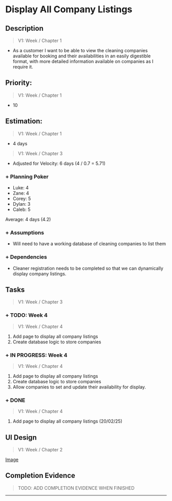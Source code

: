 # Display All Company Listings  

## Description  
>   V1: Week / Chapter 1
- As a customer I want to be able to view the cleaning companies available for booking and their availabilities in an easily digestible format, with more detailed information available on companies as I require it. 

  
## Priority:  
>   V1: Week / Chapter 1 
- 10  

## Estimation:  

>   V1: Week / Chapter 1
- 4 days  

>   V1: Week / Chapter 3
- Adjusted for Velocity: 6 days (4 / 0.7 = 5.71)
  
### + Planning Poker  
  
- Luke: 4
- Zane: 4  
- Corey: 5  
- Dylan: 3
- Caleb: 5

Average: 4 days (4.2)

### + Assumptions  

- Will need to have a working database of cleaning companies to list them 

### + Dependencies

- Cleaner registration needs to be completed so that we can dynamically display company listings. 

## Tasks  
>   V1: Week / Chapter 3

### + TODO: Week 4
>   V1: Week / Chapter 4
1. Add page to display all company listings
2. Create database logic to store companies
### + IN PROGRESS: Week 4
>   V1: Week / Chapter 4
1. Add page to display all company listings
2. Create database logic to store companies
3. Allow companies to set and update their availability for display.
### + DONE
>   V1: Week / Chapter 4
1. Add page to display all company listings (20/02/25)

## UI Design  

>   V1: Week / Chapter 2


[Image](./images/UI-Design_Table.png)
## Completion Evidence 

> TODO: ADD COMPLETION EVIDENCE WHEN FINISHED

---
